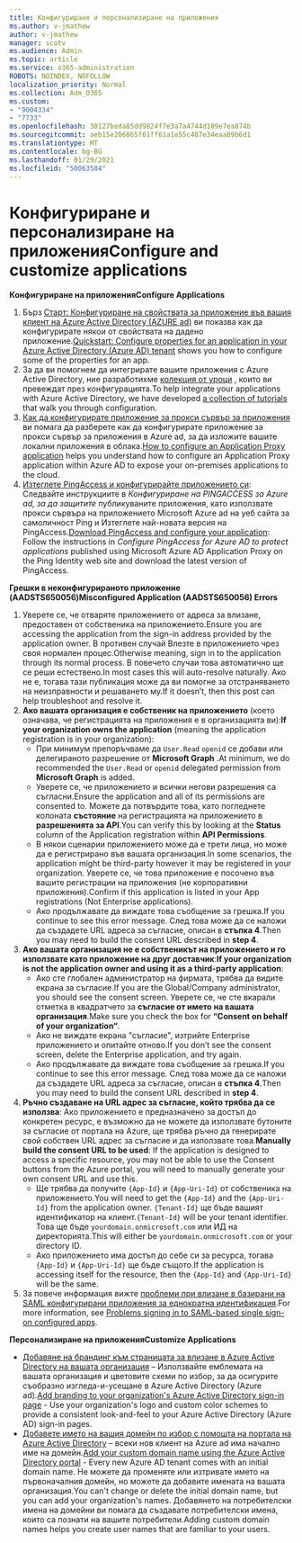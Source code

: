 ```yaml
---
title: Конфигуриране и персонализиране на приложения
ms.author: v-jmathew
author: v-jmathew
manager: scotv
ms.audience: Admin
ms.topic: article
ms.service: o365-administration
ROBOTS: NOINDEX, NOFOLLOW
localization_priority: Normal
ms.collection: Adm_O365
ms.custom:
- "9004334"
- "7733"
ms.openlocfilehash: 30127beda85dd9824f7e3a7a4744d109e7ea874b
ms.sourcegitcommit: aeb15e206865f61ff61a1e55c407e34eaa89b6d1
ms.translationtype: MT
ms.contentlocale: bg-BG
ms.lasthandoff: 01/29/2021
ms.locfileid: "50063584"
---
```

# <a name="configure-and-customize-applications"></a><span data-ttu-id="445f2-102">Конфигуриране и персонализиране на приложения</span><span class="sxs-lookup"><span data-stu-id="445f2-102">Configure and customize applications</span></span>

<span data-ttu-id="445f2-103">**Конфигуриране на приложения**</span><span class="sxs-lookup"><span data-stu-id="445f2-103">**Configure Applications**</span></span>

1. <span data-ttu-id="445f2-104">Бърз [Старт: Конфигуриране на свойствата за приложение във вашия клиент на Azure Active Directory (AZURE ad)](https://docs.microsoft.com/azure/active-directory/manage-apps/add-application-portal-configure) ви показва как да конфигурирате някои от свойствата на дадено приложение.</span><span class="sxs-lookup"><span data-stu-id="445f2-104">[Quickstart: Configure properties for an application in your Azure Active Directory (Azure AD) tenant](https://docs.microsoft.com/azure/active-directory/manage-apps/add-application-portal-configure) shows you how to configure some of the properties for an app.</span></span>
2. <span data-ttu-id="445f2-105">За да ви помогнем да интегрирате вашите приложения с Azure Active Directory, ние разработихме [колекция от уроци](https://docs.microsoft.com/azure/active-directory/saas-apps/tutorial-list) , които ви превеждат през конфигурацията.</span><span class="sxs-lookup"><span data-stu-id="445f2-105">To help integrate your applications with Azure Active Directory, we have developed [a collection of tutorials](https://docs.microsoft.com/azure/active-directory/saas-apps/tutorial-list) that walk you through configuration.</span></span>
3. <span data-ttu-id="445f2-106">[Как да конфигурирате приложение за прокси сървър за приложения](https://docs.microsoft.com/azure/active-directory/manage-apps/application-proxy-config-how-to) ви помага да разберете как да конфигурирате приложение за прокси сървър за приложения в Azure ad, за да изложите вашите локални приложения в облака.</span><span class="sxs-lookup"><span data-stu-id="445f2-106">[How to configure an Application Proxy application](https://docs.microsoft.com/azure/active-directory/manage-apps/application-proxy-config-how-to) helps you understand how to configure an Application Proxy application within Azure AD to expose your on-premises applications to the cloud.</span></span>
4. <span data-ttu-id="445f2-107">[Изтеглете PingAccess и конфигурирайте приложението си](https://docs.microsoft.com/azure/active-directory/manage-apps/application-proxy-ping-access-publishing-guide#download-pingaccess-and-configure-your-application): Следвайте инструкциите в *Конфигуриране на PINGACCESS за Azure ad, за да защитите* публикуваните приложения, като използвате прокси сървъра на приложението Microsoft Azure ad на уеб сайта за самоличност Ping и Изтеглете най-новата версия на PingAccess.</span><span class="sxs-lookup"><span data-stu-id="445f2-107">[Download PingAccess and configure your application](https://docs.microsoft.com/azure/active-directory/manage-apps/application-proxy-ping-access-publishing-guide#download-pingaccess-and-configure-your-application): Follow the instructions in *Configure PingAccess for Azure AD to protect applications* published using Microsoft Azure AD Application Proxy on the Ping Identity web site and download the latest version of PingAccess.</span></span>

<span data-ttu-id="445f2-108">**Грешки в неконфигурираното приложение (AADSTS650056)**</span><span class="sxs-lookup"><span data-stu-id="445f2-108">**Misconfigured Application (AADSTS650056) Errors**</span></span>

1. <span data-ttu-id="445f2-109">Уверете се, че отваряте приложението от адреса за влизане, предоставен от собственика на приложението.</span><span class="sxs-lookup"><span data-stu-id="445f2-109">Ensure you are accessing the application from the sign-in address provided by the application owner.</span></span> <span data-ttu-id="445f2-110">В противен случай Влезте в приложението чрез своя нормален процес.</span><span class="sxs-lookup"><span data-stu-id="445f2-110">Otherwise meaning, sign in to the application through its normal process.</span></span> <span data-ttu-id="445f2-111">В повечето случаи това автоматично ще се реши естествено.</span><span class="sxs-lookup"><span data-stu-id="445f2-111">In most cases this will auto-resolve naturally.</span></span> <span data-ttu-id="445f2-112">Ако не е, тогава тази публикация може да ви помогне за отстраняването на неизправности и решаването му.</span><span class="sxs-lookup"><span data-stu-id="445f2-112">If it doesn’t, then this post can help troubleshoot and resolve it.</span></span>
2. <span data-ttu-id="445f2-113">**Ако вашата организация е собственик на приложението** (което означава, че регистрацията на приложения е в организацията ви):</span><span class="sxs-lookup"><span data-stu-id="445f2-113">**If your organization owns the application** (meaning the application registration is in your organization):</span></span>
    - <span data-ttu-id="445f2-114">При минимум препоръчваме да `User.Read` `openid` се добави или делегираното разрешение от **Microsoft Graph** .</span><span class="sxs-lookup"><span data-stu-id="445f2-114">At minimum, we do recommended the `User.Read` or `openid` delegated permission from **Microsoft Graph** is added.</span></span>
    - <span data-ttu-id="445f2-115">Уверете се, че приложението и всички негови разрешения са съгласни.</span><span class="sxs-lookup"><span data-stu-id="445f2-115">Ensure the application and all of its permissions are consented to.</span></span> <span data-ttu-id="445f2-116">Можете да потвърдите това, като погледнете колоната **състояние** на регистрацията на приложението в **разрешенията за API**.</span><span class="sxs-lookup"><span data-stu-id="445f2-116">You can verify this by looking at the **Status** column of the Application registration within **API Permissions**.</span></span>
    - <span data-ttu-id="445f2-117">В някои сценарии приложението може да е трети лица, но може да е регистрирано във вашата организация.</span><span class="sxs-lookup"><span data-stu-id="445f2-117">In some scenarios, the application might be third-party however it may be registered in your organization.</span></span> <span data-ttu-id="445f2-118">Уверете се, че това приложение е посочено във вашите регистрации на приложения (не корпоративни приложения).</span><span class="sxs-lookup"><span data-stu-id="445f2-118">Confirm if this application is listed in your App registrations (Not Enterprise applications).</span></span>
    - <span data-ttu-id="445f2-119">Ако продължавате да виждате това съобщение за грешка.</span><span class="sxs-lookup"><span data-stu-id="445f2-119">If you continue to see this error message.</span></span> <span data-ttu-id="445f2-120">След това може да се наложи да създадете URL адреса за съгласие, описан в **стъпка 4**.</span><span class="sxs-lookup"><span data-stu-id="445f2-120">Then you may need to build the consent URL described in **step 4**.</span></span>
3. <span data-ttu-id="445f2-121">**Ако вашата организация не е собственикът на приложението и го използвате като приложение на друг доставчик**:</span><span class="sxs-lookup"><span data-stu-id="445f2-121">**If your organization is not the application owner and using it as a third-party application**:</span></span>
    - <span data-ttu-id="445f2-122">Ако сте глобален администратор на фирмата, трябва да видите екрана за съгласие.</span><span class="sxs-lookup"><span data-stu-id="445f2-122">If you are the Global/Company administrator, you should see the consent screen.</span></span> <span data-ttu-id="445f2-123">Уверете се, че сте вкарали отметка в квадратчето за **съгласие от името на вашата организация**.</span><span class="sxs-lookup"><span data-stu-id="445f2-123">Make sure you check the box for **“Consent on behalf of your organization“**.</span></span>
    - <span data-ttu-id="445f2-124">Ако не виждате екрана "съгласие", изтрийте Enterprise приложението и опитайте отново.</span><span class="sxs-lookup"><span data-stu-id="445f2-124">If you don’t see the consent screen, delete the Enterprise application, and try again.</span></span>
    - <span data-ttu-id="445f2-125">Ако продължавате да виждате това съобщение за грешка.</span><span class="sxs-lookup"><span data-stu-id="445f2-125">If you continue to see this error message.</span></span> <span data-ttu-id="445f2-126">След това може да се наложи да създадете URL адреса за съгласие, описан в **стъпка 4**.</span><span class="sxs-lookup"><span data-stu-id="445f2-126">Then you may need to build the consent URL described in **step 4**.</span></span>
4. <span data-ttu-id="445f2-127">**Ръчно създаване на URL адрес за съгласие, който трябва да се използва**: Ако приложението е предназначено за достъп до конкретен ресурс, е възможно да не можете да използвате бутоните за съгласие от портала на Azure, ще трябва ръчно да генерирате свой собствен URL адрес за съгласие и да използвате това.</span><span class="sxs-lookup"><span data-stu-id="445f2-127">**Manually build the consent URL to be used**: If the application is designed to access a specific resource, you may not be able to use the Consent buttons from the Azure portal, you will need to manually generate your own consent URL and use this.</span></span>
    - <span data-ttu-id="445f2-128">Ще трябва да получите `{App-Id}` и `{App-Uri-Id}` от собственика на приложението.</span><span class="sxs-lookup"><span data-stu-id="445f2-128">You will need to get the `{App-Id}` and the `{App-Uri-Id}` from the application owner.</span></span> <span data-ttu-id="445f2-129">`{Tenant-Id}` ще бъде вашият идентификатор на клиент.</span><span class="sxs-lookup"><span data-stu-id="445f2-129">`{Tenant-Id}` will be your tenant identifier.</span></span> <span data-ttu-id="445f2-130">Това ще бъде `yourdomain.onmicrosoft.com` или ИД на директорията.</span><span class="sxs-lookup"><span data-stu-id="445f2-130">This will either be `yourdomain.onmicrosoft.com` or your directory ID.</span></span>
    - <span data-ttu-id="445f2-131">Ако приложението има достъп до себе си за ресурса, тогава `{App-Id}` и `{App-Uri-Id}` ще бъде същото.</span><span class="sxs-lookup"><span data-stu-id="445f2-131">If the application is accessing itself for the resource, then the `{App-Id}` and `{App-Uri-Id}` will be the same.</span></span>
5. <span data-ttu-id="445f2-132">За повече информация вижте [проблеми при влизане в базирани на SAML конфигурирани приложения за еднократна идентификация](https://docs.microsoft.com/azure/active-directory/manage-apps/application-sign-in-problem-federated-sso-gallery#misconfigured-application).</span><span class="sxs-lookup"><span data-stu-id="445f2-132">For more information, see [Problems signing in to SAML-based single sign-on configured apps](https://docs.microsoft.com/azure/active-directory/manage-apps/application-sign-in-problem-federated-sso-gallery#misconfigured-application).</span></span>

<span data-ttu-id="445f2-133">**Персонализиране на приложения**</span><span class="sxs-lookup"><span data-stu-id="445f2-133">**Customize Applications**</span></span>

- <span data-ttu-id="445f2-134">[Добавяне на брандинг към страницата за влизане в Azure Active Directory на вашата организация](https://docs.microsoft.com/azure/active-directory/fundamentals/customize-branding) – Използвайте емблемата на вашата организация и цветовите схеми по избор, за да осигурите съобразно изгледа-и-усещане в Azure Active Directory (Azure ad).</span><span class="sxs-lookup"><span data-stu-id="445f2-134">[Add branding to your organization's Azure Active Directory sign-in page](https://docs.microsoft.com/azure/active-directory/fundamentals/customize-branding) - Use your organization's logo and custom color schemes to provide a consistent look-and-feel to your Azure Active Directory (Azure AD) sign-in pages.</span></span>
- <span data-ttu-id="445f2-135">[Добавете името на вашия домейн по избор с помощта на портала на Azure Active Directory](https://docs.microsoft.com/azure/active-directory/fundamentals/add-custom-domain) – всеки нов клиент на Azure ad има начално име на домейн.</span><span class="sxs-lookup"><span data-stu-id="445f2-135">[Add your custom domain name using the Azure Active Directory portal](https://docs.microsoft.com/azure/active-directory/fundamentals/add-custom-domain) - Every new Azure AD tenant comes with an initial domain name.</span></span> <span data-ttu-id="445f2-136">Не можете да променяте или изтривате името на първоначалния домейн, но можете да добавите имената на вашата организация.</span><span class="sxs-lookup"><span data-stu-id="445f2-136">You can't change or delete the initial domain name, but you can add your organization's names.</span></span> <span data-ttu-id="445f2-137">Добавянето на потребителски имена на домейни ви помага да създавате потребителски имена, които са познати на вашите потребители.</span><span class="sxs-lookup"><span data-stu-id="445f2-137">Adding custom domain names helps you create user names that are familiar to your users.</span></span>
